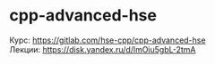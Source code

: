 # cpp-advanced-hse
Курс: https://gitlab.com/hse-cpp/cpp-advanced-hse  
Лекции: https://disk.yandex.ru/d/lmOiu5gbL-2tmA
